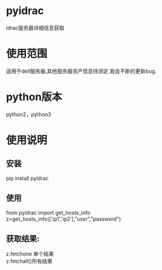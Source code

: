 # pyidrac
idrac服务器详细信息获取

# 使用范围
适用于dell服务器,其他服务器资产信息待测定.我会不断的更新bug.

# python版本
python2，python3

# 使用说明
## 安装
pip install pyidrac
## 使用
from pyidrac import get_hosts_info  
z=get_hosts_info(['ip1','ip2'],"user","password")  
## 获取结果:
z.fetchone 单个结果  
z.fetchall()所有结果  



